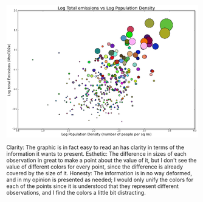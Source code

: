 ![Alt text](Diegosmiles.png)

Clarity: The graphic is in fact easy to read an has clarity in terms of the information it wants to present.
Esthetic: The difference in sizes of each observation in great to make a point about the value of it, but
I don't see the value of different colors for every point, since the difference is already covered by the size of it.
Honesty: The information is in no way deformed, and in my opinion is presented as needed; I would only 
unify the colors for each of the points since it is understood that they represent different observations, and
I find the colors a little bit distracting. 